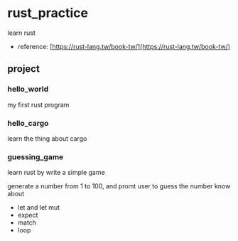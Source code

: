 # rust_practice
learn rust
* reference: [https://rust-lang.tw/book-tw/](https://rust-lang.tw/book-tw/)
## project
### hello_world
my first rust program
### hello_cargo
learn the thing about cargo
### guessing_game
learn rust by write a simple game

generate a number from 1 to 100, and promt user to guess the number
know about
* let and let mut 
* expect
* match
* loop
